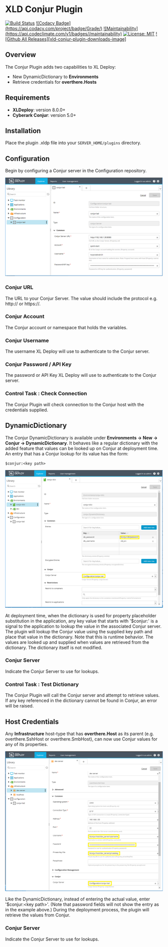 # XLD Conjur Plugin #

[![Build Status](https://travis-ci.org/xebialabs-community/xld-conjur-plugin.svg?branch=master)](https://travis-ci.org/xebialabs-community/xld-conjur-plugin)
[![Codacy Badge](https://api.codacy.com/project/badge/Grade/<insert project id>)](https://www.codacy.com/app/erasmussen39/xld-conjur-plugin?utm_source=github.com&amp;utm_medium=referral&amp;utm_content=erasmussen39/xld-conjur-plugin&amp;utm_campaign=Badge_Grade)
[![Maintainability](https://api.codeclimate.com/v1/badges/<insert project id>/maintainability)](https://codeclimate.com/github/erasmussen39/xld-conjur-plugin/maintainability)
[![License: MIT](https://img.shields.io/badge/License-MIT-yellow.svg)](https://opensource.org/licenses/MIT)
[![Github All Releases][xld-conjur-plugin-downloads-image]]()


## Overview ##

The Conjur Plugin adds two capabilities to XL Deploy:

* New DynamicDictionary to __Environments__
* Retrieve credentials for __overthere.Hosts__

## Requirements ##

* **XLDeploy**: version 8.0.0+
* **Cyberark Conjur**: version 5.0+

## Installation ##

Place the plugin .xldp file into your `SERVER_HOME/plugins` directory.

## Configuration ##

Begin by configuring a Conjur server in the Configuration repository.

![ConjurServerConfiguration](images/conjur_server_config.png)

### Conjur URL ###

The URL to your Conjur Server.  The value should include the protocol e.g. http:// or https://.

### Conjur Account ###

The Conjur account or namespace that holds the variables.

### Conjur Username ###

The username XL Deploy will use to authenticate to the Conjur server.

### Conjur Password / API Key ###

The password or API Key XL Deploy will use to authenticate to the Conjur server.

### Control Task : Check Connection ###

The Conjur Plugin will check connection to the Conjur host with the credentials supplied.

## DynamicDictionary ##

The Conjur DynamicDictionary is available under __Environments -> New -> Conjur -> DynamicDictionary__.  It behaves like a regular dictionary with the added feature that values can be looked up on Conjur at deployment time.  An entry that has a Conjur lookup for its value has the form:

```
$conjur:<key path>
```

![ConjurDynamicDictionary](images/conjur_dynamic_dictionary.png)

At deployment time, when the dictionary is used for property placeholder substitution in the application, any key value that starts with '$conjur:' is a signal to the application to lookup the value in the associated Conjur server.  The plugin will lookup the Conjur value using the supplied key path and place that value in the dictionary.  Note that this is runtime behavior.  The values are looked up and supplied when values are retrieved from the dictionary.  The dictionary itself is not modified.

### Conjur Server ###

Indicate the Conjur Server to use for lookups.

### Control Task : Test Dictionary ###

The Conjur Plugin will call the Conjur server and attempt to retrieve values.  If any key referenced in the dictionary cannot be found in Conjur, an error will be raised.

## Host Credentials ##

Any __Infrastructure__ host-type that has __overthere.Host__ as its parent (e.g. overthere.SshHost or overthere.SmbHost), can now use Conjur values for any of its properties.

![ConjurHostProperties](images/conjur_host_properties.png)

Like the DynamicDictionary, instead of entering the actual value, enter '$conjur:\<key path\>'.  (Note that password fields will not show the entry as in the example above.)  During the deployment process, the plugin will retrieve the values from Conjur.

### Conjur Server ###

Indicate the Conjur Server to use for lookups.

